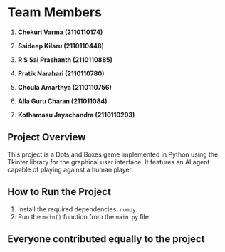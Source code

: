 # Team Members

1. **Chekuri Varma (2110110174)**

2. **Saideep Kilaru (2110110448)**

3. **R S Sai Prashanth (2110110885)**

4. **Pratik Narahari (2110110780)**

5. **Choula Amarthya (2110110756)**

6. **Alla Guru Charan (211011084)**

7. **Kothamasu Jayachandra (2110110293)**

## Project Overview

This project is a Dots and Boxes game implemented in Python using the Tkinter library for the graphical user interface. It features an AI agent capable of playing against a human player.

## How to Run the Project

1. Install the required dependencies: `numpy`.
2. Run the `main()` function from the `main.py` file.

## Everyone contributed equally to the project
